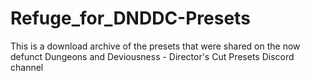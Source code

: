 # Refuge_for_DNDDC-Presets
This is a download archive of the presets that were shared on the now defunct Dungeons and Deviousness - Director's Cut Presets Discord channel

